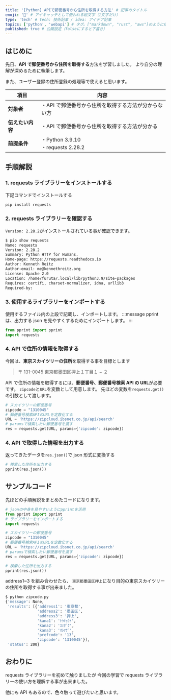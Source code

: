 ```yaml
---
title: '[Python] APIで郵便番号から住所を取得する方法' # 記事のタイトル
emoji: '🐍' # アイキャッチとして使われる絵文字（1文字だけ）
type: 'tech' # tech: 技術記事 / idea: アイデア記事
topics: ['python', 'webapi'] # タグ。["markdown", "rust", "aws"]のように指定する
published: true # 公開設定（falseにすると下書き）
---
```


## はじめに

先日、**API で郵便番号から住所を取得する**方法を学習しました。
より自分の理解が深めるために執筆します。

また、ユーザー登録の住所登録の処理等で使えると思います。

| 項目             | 内容                                                 |
| ---------------- | ---------------------------------------------------- |
| **対象者**       | ・API で郵便番号から住所を取得する方法が分からない方 |
| **伝えたい内容** | ・API で郵便番号から住所を取得する方法が分かる       |
| **前提条件**     | ・Python 3.9.10<br>・requests 2.28.2                 |

## 手順解説

### 1. requests ライブラリーをインストールする

下記コマンドでインストールする

```bash
pip install requests
```

### 2. requests ライブラリーを確認する

`Version: 2.28.2`がインストールされている事が確認できます。

```bash
$ pip show requests
Name: requests
Version: 2.28.2
Summary: Python HTTP for Humans.
Home-page: https://requests.readthedocs.io
Author: Kenneth Reitz
Author-email: me@kennethreitz.org
License: Apache 2.0
Location: /home/furuta/.local/lib/python3.9/site-packages
Requires: certifi, charset-normalizer, idna, urllib3
Required-by:
```

### 3. 使用するライブラリーをインポートする

使用するファイル内の上段で記載し、インポートします。
:::message
pprint は、出力する json を見やすくするためにインポートします。
:::

```python
from pprint import pprint
import requests
```

### 4. API で住所の情報を取得する

今回は、**東京スカイツリーの住所**を取得する事を目標とします

> 〒 131-0045 東京都墨田区押上１丁目１ − ２

API で住所の情報を取得するには、**郵便番号、郵便番号検索 API の URL**が必要です。
`zipcode`と`URL`を変数として用意します。
先ほどの変数を`requests.get()`の引数として渡します。

```python
# スカイツリーの郵便番号
zipcode = "1310045"
# 郵便番号検索APIのURLを定数化する
URL = 'https://zipcloud.ibsnet.co.jp/api/search'
# paramsで検索したい郵便番号を渡す
res = requests.get(URL, params={'zipcode': zipcode})
```

### 4. API で取得した情報を出力する

返ってきたデータを`res.json()`で json 形式に変換する

```python
# 検索した住所を出力する
pprint(res.json())
```

## サンプルコード

先ほどの手順解説をまとめたコードになります。

```python:zipcode.py
# jsonの中身を見やすいようにpprintを活用
from pprint import pprint
# ライブラリーをインポートする
import requests

# スカイツリーの郵便番号
zipcode = "1310045"
# 郵便番号検索APIのURLを定数化する
URL = 'https://zipcloud.ibsnet.co.jp/api/search'
# paramsで検索したい郵便番号を渡す
res = requests.get(URL, params={'zipcode': zipcode})

# 検索した住所を出力する
pprint(res.json())
```

address1~3 を組み合わせたら、
`東京都墨田区押上`になり目的の東京スカイツリーの住所を取得する事が出来ました。

```bash
$ python zipcode.py
{'message': None,
 'results': [{'address1': '東京都',
              'address2': '墨田区',
              'address3': '押上',
              'kana1': 'ﾄｳｷｮｳﾄ',
              'kana2': 'ｽﾐﾀﾞｸ',
              'kana3': 'ｵｼｱｹﾞ',
              'prefcode': '13',
              'zipcode': '1310045'}],
 'status': 200}
```

## おわりに

requests ライブラリーを初めて触りましたが
今回の学習で requests ライブラリーの使い方を理解する事が出来ました。

他にも API もあるので、色々触って遊びたいと思います。
